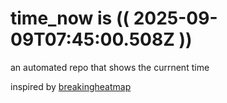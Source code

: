 # time_now is (( 2025-09-09T07:45:00.508Z ))

an automated repo that shows the currnent time

inspired by [breakingheatmap](https://github.com/breakingheatmap/breakingheatmap)